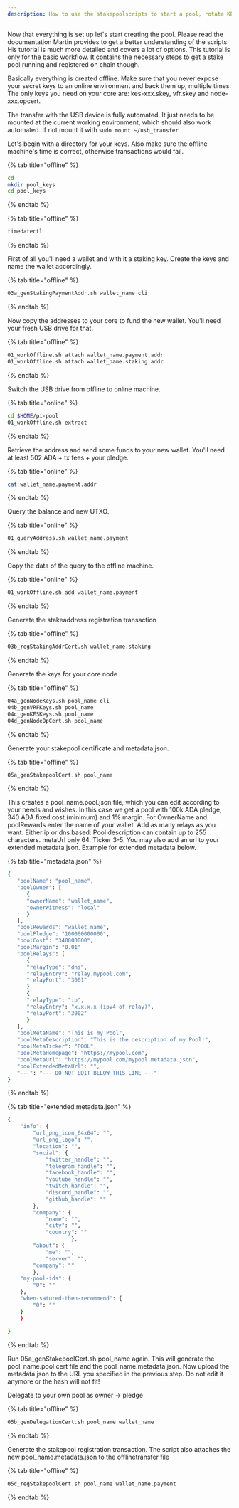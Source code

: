 ```yaml
---
description: How to use the stakepoolscripts to start a pool, rotate KES and update pool data.
---
```


Now that everything is set up let's start creating the pool. Please read the documentation Martin provides to get a better understanding of the scripts. 
His tutorial is much more detailed and covers a lot of options. 
This tutorial is only for the basic workflow. It contains the necessary steps to get a stake pool running and registered on chain though.


Basically everything is created offline. Make sure that you never expose your secret keys to an online environment and back them up, multiple times.
The only keys you need on your core are: kes-xxx.skey, vfr.skey and node-xxx.opcert.


The transfer with the USB device is fully automated. It just needs to be mounted at the current working environment, which should also work automated.
If not mount it with ```sudo mount ~/usb_transfer```



Let's begin with a directory for your keys. Also make sure the offline machine's time is correct, otherwise transactions would fail.

{% tab title="offline" %}
```bash
cd
mkdir pool_keys
cd pool_keys
```
{% endtab %}

{% tab title="offline" %}
```bash
timedatectl
```
{% endtab %}


First of all you'll need a wallet and with it a staking key. Create the keys and name the wallet accordingly.

{% tab title="offline" %}
```bash
03a_genStakingPaymentAddr.sh wallet_name cli
```
{% endtab %}

Now copy the addresses to your core to fund the new wallet. You'll need your fresh USB drive for that.

{% tab title="offline" %}
```bash
01_workOffline.sh attach wallet_name.payment.addr
01_workOffline.sh attach wallet_name.staking.addr
```
{% endtab %}

Switch the USB drive from offline to online machine.

{% tab title="online" %}
```bash
cd $HOME/pi-pool
01_workOffline.sh extract
```
{% endtab %}

Retrieve the address and send some funds to your new wallet. You'll need at least 502 ADA + tx fees + your pledge.

{% tab title="online" %}
```bash
cat wallet_name.payment.addr
```
{% endtab %}

Query the balance and new UTXO.

{% tab title="online" %}
```bash
01_queryAddress.sh wallet_name.payment
```
{% endtab %}

Copy the data of the query to the offline machine.

{% tab title="online" %}
```bash
01_workOffline.sh add wallet_name.payment
```
{% endtab %}

Generate the stakeaddress registration transaction

{% tab title="offline" %}
```bash 
03b_regStakingAddrCert.sh wallet_name.staking 
```
{% endtab %}

Generate the keys for your core node

{% tab title="offline" %}
```bash
04a_genNodeKeys.sh pool_name cli
04b_genVRFKeys.sh pool_name
04c_genKESKeys.sh pool_name
04d_genNodeOpCert.sh pool_name
```
{% endtab %}




Generate your stakepool certificate and metadata.json.

{% tab title="offline" %}
```bash
05a_genStakepoolCert.sh pool_name
```
{% endtab %}

This creates a pool_name.pool.json file, which you can edit according to your needs and wishes. 
In this case we get a pool with 100k ADA pledge, 340 ADA fixed cost (minimum) and 1% margin.
For OwnerName and poolRewards enter the name of your wallet.
Add as many relays as you want. Either ip or dns based.
Pool description can contain up to 255 characters.
metaUrl only 64. Ticker 3-5.
You may also add an url to your extended.metadata.json. Example for extended metadata below.


{% tab title="metadata.json" %}
```bash
{
   "poolName": "pool_name",  
   "poolOwner": [
      {
      "ownerName": "wallet_name",
      "ownerWitness": "local"
      }
   ],
   "poolRewards": "wallet_name",
   "poolPledge": "100000000000",    
   "poolCost": "340000000",
   "poolMargin": "0.01"
   "poolRelays": [
      {
      "relayType": "dns",
      "relayEntry": "relay.mypool.com",
      "relayPort": "3001"
      }
      {
      "relayType": "ip",
      "relayEntry": "x.x.x.x (ipv4 of relay)",
      "relayPort": "3002"
      }
   ],
   "poolMetaName": "This is my Pool",
   "poolMetaDescription": "This is the description of my Pool!",
   "poolMetaTicker": "POOL",
   "poolMetaHomepage": "https://mypool.com",
   "poolMetaUrl": "https://mypool.com/mypool.metadata.json",
   "poolExtendedMetaUrl": "",
   "---": "--- DO NOT EDIT BELOW THIS LINE ---"
}
```
{% endtab %}

{% tab title="extended.metadata.json" %}
```bash
{
    "info": {
        "url_png_icon_64x64": "",
        "url_png_logo": "",
        "location": "",
        "social": {
            "twitter_handle": "",
            "telegram_handle": "",
            "facebook_handle": "",
            "youtube_handle": "",
            "twitch_handle": "",
            "discord_handle": "",
            "github_handle": ""
        },
        "company": {
            "name": "",
            "city": "",
            "country": ""
                    },
        "about": {
            "me": "",
            "server": "",
	    "company": ""
        },
    "my-pool-ids": {
        "0": ""
    },
    "when-satured-then-recommend": {
        "0": ""
    }
    }
   
}
```
{% endtab %}

Run 05a_genStakepoolCert.sh pool_name again. This will generate the pool_name.pool.cert file and the pool_name.metadata.json.
Now upload the metadata.json to the URL you specified in the previous step. Do not edit it anymore or the hash will not fit!


Delegate to your own pool as owner -> pledge 

{% tab title="offline" %}
```bash
05b_genDelegationCert.sh pool_name wallet_name
```
{% endtab %}


Generate the stakepool registration transaction. The script also attaches the new pool_name.metadata.json to the offlinetransfer file

{% tab title="offline" %}
```bash
05c_regStakepoolCert.sh pool_name wallet_name.payment
``` 
{% endtab %}
